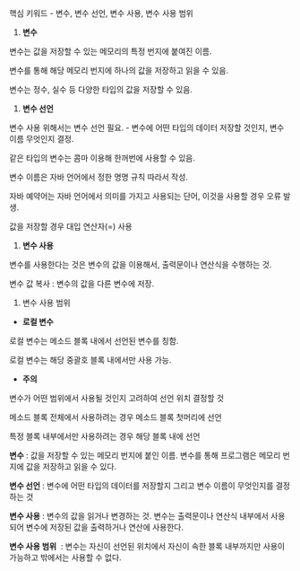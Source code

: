 핵심 키워드 - 변수, 변수 선언, 변수 사용, 변수 사용 범위

1. **변수**

변수는 값을 저장할 수 있는 메모리의 특정 번지에 붙여진 이름.

변수를 통해 해당 메모리 번지에 하나의 값을 저장하고 읽을 수 있음.

변수는 정수, 실수 등 다양한 타입의 값을 저장할 수 있음.

1. **변수 선언**

변수 사용 위해서는 변수 선언 필요. - 변수에 어떤 타입의 데이터 저장할 것인지, 변수 이름 무엇인지 결정.

같은 타입의 변수는 콤마 이용해 한꺼번에 사용할 수 있음.

변수 이름은 자바 언어에서 정한 명명 규칙 따라서 작성.

자바 예약어는 자바 언어에서 의미를 가지고 사용되는 단어, 이것을 사용할 경우 오류 발생.

값을 저장할 경우 대입 연산자(=) 사용

1. **변수 사용**

변수를 사용한다는 것은 변수의 값을 이용해서, 출력문이나 연산식을 수행하는 것.

변수 값 복사 : 변수의 값을 다른 변수에 저장.

1. 변수 사용 범위
- **로컬 변수**

로컬 변수는 메소드 블록 내에서 선언된 변수를 칭함.

로컬 변수는 해당 중괄호 블록 내에서만 사용 가능.

- **주의**

변수가 어떤 범위에서 사용될 것인지 고려하여 선언 위치 결정할 것

메소드 블록 전체에서 사용하려는 경우 메소드 블록 첫머리에 선언

특정 블록 내부에서만 사용하려는 경우 해당 블록 내에 선언

**변수** : 값을 저장할 수 있는 메모리 번지에 붙인 이름. 변수를 통해 프로그램은 메모리 번지에 값을 저장하고 읽을 수 있다.

**변수 선언** : 변수에 어떤 타입의 데이터를 저장할지 그리고 변수 이름이 무엇인지를 결정하는 것

**변수 사용** : 변수의 값을 읽거나 변경하는 것. 변수는 출력문이나 연산식 내부에서 사용되어 변수에 저장된 값을 출력하거나 연산에 사용한다.

**변수 사용 범위**  : 변수는 자신이 선언된 위치에서 자신이 속한 블록 내부까지만 사용이 가능하고 밖에서는 사용할 수 없다.